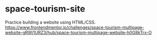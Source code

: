 # space-tourism-site
Practice building a website using HTML/CSS.
https://www.frontendmentor.io/challenges/space-tourism-multipage-website-gRWj1URZ3/hub/space-tourism-multipage-website-h0G8kTrx-O
